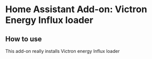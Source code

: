 # Home Assistant Add-on: Victron Energy Influx loader

## How to use

This add-on really installs Victron energy Influx loader